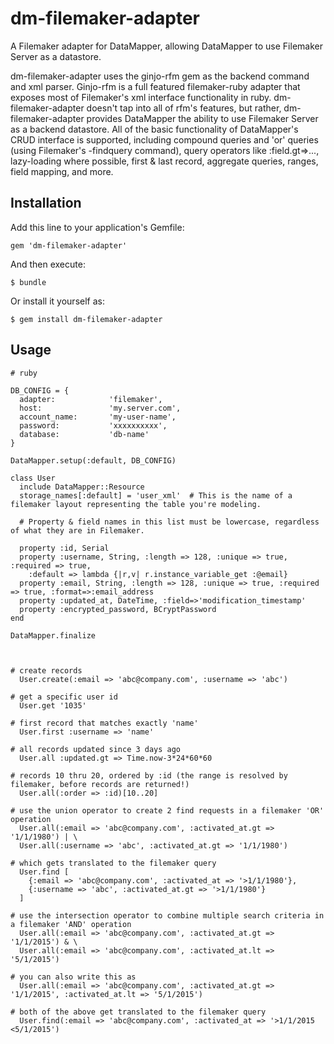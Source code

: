 # dm-filemaker-adapter

A Filemaker adapter for DataMapper, allowing DataMapper to use Filemaker Server as a datastore.

dm-filemaker-adapter uses the ginjo-rfm gem as the backend command and xml parser. Ginjo-rfm is a full featured filemaker-ruby adapter that exposes most of Filemaker's xml interface functionality in ruby. dm-filemaker-adapter doesn't tap into all of rfm's features, but rather, dm-filemaker-adapter provides DataMapper the ability to use Filemaker Server as a backend datastore. All of the basic functionality of DataMapper's CRUD interface is supported, including compound queries and 'or' queries (using Filemaker's -findquery command), query operators like :field.gt=>..., lazy-loading where possible, first & last record, aggregate queries, ranges, field mapping, and more.

## Installation

Add this line to your application's Gemfile:

    gem 'dm-filemaker-adapter'

And then execute:

    $ bundle

Or install it yourself as:

    $ gem install dm-filemaker-adapter

## Usage

    # ruby

    DB_CONFIG = {
      adapter:            'filemaker',
      host:               'my.server.com',
      account_name:       'my-user-name',
      password:           'xxxxxxxxxx',
      database:           'db-name'   
    }

    DataMapper.setup(:default, DB_CONFIG)
    
    class User
      include DataMapper::Resource
      storage_names[:default] = 'user_xml'  # This is the name of a filemaker layout representing the table you're modeling.

      # Property & field names in this list must be lowercase, regardless of what they are in Filemaker.

      property :id, Serial
      property :username, String, :length => 128, :unique => true, :required => true,
        :default => lambda {|r,v| r.instance_variable_get :@email}
      property :email, String, :length => 128, :unique => true, :required => true, :format=>:email_address
      property :updated_at, DateTime, :field=>'modification_timestamp'
      property :encrypted_password, BCryptPassword
    end

    DataMapper.finalize



    # create records
      User.create(:email => 'abc@company.com', :username => 'abc')

    # get a specific user id
      User.get '1035'

    # first record that matches exactly 'name'
      User.first :username => 'name'

    # all records updated since 3 days ago
      User.all :updated.gt => Time.now-3*24*60*60

    # records 10 thru 20, ordered by :id (the range is resolved by filemaker, before records are returned!)
      User.all(:order => :id)[10..20]

    # use the union operator to create 2 find requests in a filemaker 'OR' operation
      User.all(:email => 'abc@company.com', :activated_at.gt => '1/1/1980') | \
      User.all(:username => 'abc', :activated_at.gt => '1/1/1980')

    # which gets translated to the filemaker query
      User.find [
        {:email => 'abc@company.com', :activated_at => '>1/1/1980'},
        {:username => 'abc', :activated_at.gt => '>1/1/1980'}
      ]

    # use the intersection operator to combine multiple search criteria in a filemaker 'AND' operation
      User.all(:email => 'abc@company.com', :activated_at.gt => '1/1/2015') & \
      User.all(:email => 'abc@company.com', :activated_at.lt => '5/1/2015')

    # you can also write this as
      User.all(:email => 'abc@company.com', :activated_at.gt => '1/1/2015', :activated_at.lt => '5/1/2015')
    
    # both of the above get translated to the filemaker query
      User.find(:email => 'abc@company.com', :activated_at => '>1/1/2015 <5/1/2015')



